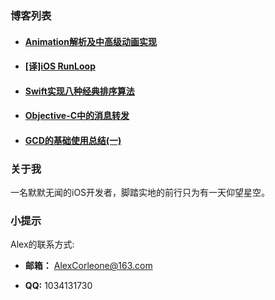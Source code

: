 


### 博客列表

- ####  [Animation解析及中高级动画实现](/docs/Blogs/AlexBlogAnimation20190623.md)

- #### [[译]iOS RunLoop](https://juejin.im/post/59cc46e65188256fbd43a216)

- #### [Swift实现八种经典排序算法](https://juejin.im/post/5aca4449518825555d478a00)

- #### [Objective-C中的消息转发](https://www.jianshu.com/p/662e5cd6570f) 

- #### [GCD的基础使用总结(一)](https://www.jianshu.com/p/3473c32790a2) 
    
### 关于我

一名默默无闻的iOS开发者，脚踏实地的前行只为有一天仰望星空。


### 小提示

Alex的联系方式:

- **邮箱：** AlexCorleone@163.com

- **QQ:** 1034131730
